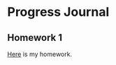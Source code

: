 # Progress Journal

## Homework 1

[Here](C:\Users/Administrator/Desktop/gozde/files/example_homework_0.html) is my homework.
